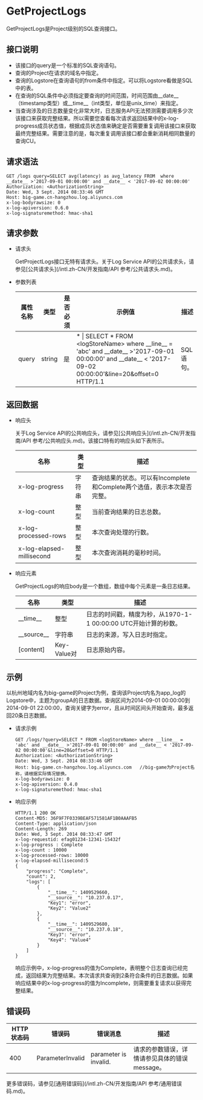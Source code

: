 # GetProjectLogs

GetProjectLogs是Project级别的SQL查询接口。

## 接口说明

-   该接口的query是一个标准的SQL查询语句。
-   查询的Project在请求的域名中指定。
-   查询的Logstore在查询语句的from条件中指定。可以将Logstore看做是SQL中的表。
-   在查询的SQL条件中必须指定要查询的时间范围，时间范围由\_\_date\_\_（timestamp类型）或\_\_time\_\_（int类型，单位是unix\_time）来指定。
-   当查询涉及的日志数量变化非常大时，日志服务API无法预测需要调用多少次该接口来获取完整结果。所以需要您查看每次请求返回结果中的x-log-progress成员状态值，根据成员状态值来确定是否需要重复调用该接口来获取最终完整结果。需要注意的是，每次重复调用该接口都会重新消耗相同数量的查询CU。

## 请求语法

```
GET /logs query=SELECT avg(latency) as avg_latency FROM  where __date__ >'2017-09-01 00:00:00' and __date__ < '2017-09-02 00:00:00'
Authorization: <AuthorizationString>
Date: Wed, 3 Sept. 2014 08:33:46 GMT
Host: big-game.cn-hangzhou.log.aliyuncs.com
x-log-bodyrawsize: 0
x-log-apiversion: 0.6.0
x-log-signaturemethod: hmac-sha1
```

## 请求参数

-   请求头

    GetProjectLogs接口无特有请求头。关于Log Service API的公共请求头，请参见[公共请求头](/intl.zh-CN/开发指南/API 参考/公共请求头.md)。

-   参数列表

    |属性名称|类型|是否必须|示例值|描述|
    |----|--|----|---|--|
    |query|string|是|\* \| SELECT \* FROM <logStoreName\> where \_\_line\_\_ = 'abc' and \_\_date\_\_ \>'2017-09-01 00:00:00' and \_\_date\_\_ < '2017-09-02 00:00:00'&line=20&offset=0 HTTP/1.1|SQL语句。|


## 返回数据

-   响应头

    关于Log Service API的公共响应头，请参见[公共响应头](/intl.zh-CN/开发指南/API 参考/公共响应头.md)。该接口特有的响应头如下表所示。

    |名称|类型|描述|
    |--|--|--|
    |x-log-progress|字符串|查询结果的状态。可以有Incomplete和Complete两个选值，表示本次是否完整。|
    |x-log-count|整型|当前查询结果的日志总数。|
    |x-log-processed-rows|整型|本次查询处理的行数。|
    |x-log-elapsed-millisecond|整型|本次查询消耗的毫秒时间。|

-   响应元素

    GetProjectLogs的响应body是一个数组，数组中每个元素是一条日志结果。

    |名称|类型|描述|
    |--|--|--|
    |\_\_time\_\_|整型|日志的时间戳，精度为秒，从1970-1-1 00:00:00 UTC开始计算的秒数。|
    |\_\_source\_\_|字符串|日志的来源，写入日志时指定。|
    |\[content\]|Key-Value对|日志原始内容。|


## 示例

以杭州地域内名为big-game的Project为例，查询该Project内名为app\_log的Logstore中，主题为groupA的日志数据。查询区间为2014-09-01 00:00:00到2014-09-01 22:00:00，查询关键字为error，且从时间区间头开始查询，最多返回20条日志数据。

-   请求示例

    ```
    GET /logs/?query=SELECT * FROM <logStoreName> where __line__ = 'abc' and __date__ >'2017-09-01 00:00:00' and __date__ < '2017-09-02 00:00:00'&line=20&offset=0 HTTP/1.1
    Authorization: <AuthorizationString>
    Date: Wed, 3 Sept. 2014 08:33:46 GMT
    Host: big-game.cn-hangzhou.log.aliyuncs.com   //big-game为Project名称，请根据实际情况替换。
    x-log-bodyrawsize: 0
    x-log-apiversion: 0.4.0
    x-log-signaturemethod: hmac-sha1
    ```

-   响应示例

    ```
    HTTP/1.1 200 OK
    Content-MD5: 36F9F7F0339BEAF571581AF1B0AAAFB5
    Content-Type: application/json
    Content-Length: 269
    Date: Wed, 3 Sept. 2014 08:33:47 GMT
    x-log-requestid: efag01234-12341-15432f
    x-log-progress : Complete
    x-log-count : 10000
    x-log-processed-rows: 10000
    x-log-elapsed-millisecond:5
    {
        "progress": "Complete",
        "count": 2,
        "logs": [
            {
                "__time__": 1409529660,
                "__source__": "10.237.0.17",
                "Key1": "error",
                "Key2": "Value2"
            },
            {
                "__time__": 1409529680,
                "__source__": "10.237.0.18",
                "Key3": "error",
                "Key4": "Value4"
            }
        ]
    }
    ```

    响应示例中，x-log-progress的值为Complete，表明整个日志查询已经完成，返回结果为完整结果。本次请求共查询到2条符合条件的日志数据。如果响应结果中的x-log-progress的值为Incomplete，则需要重复请求以获得完整结果。


## 错误码

|HTTP状态码|错误码|错误消息|描述|
|-------|---|----|--|
|400|ParameterInvalid|parameter is invalid.|请求的参数错误，详情请参见具体的错误message。|

更多错误码，请参见[通用错误码](/intl.zh-CN/开发指南/API 参考/通用错误码.md)。

